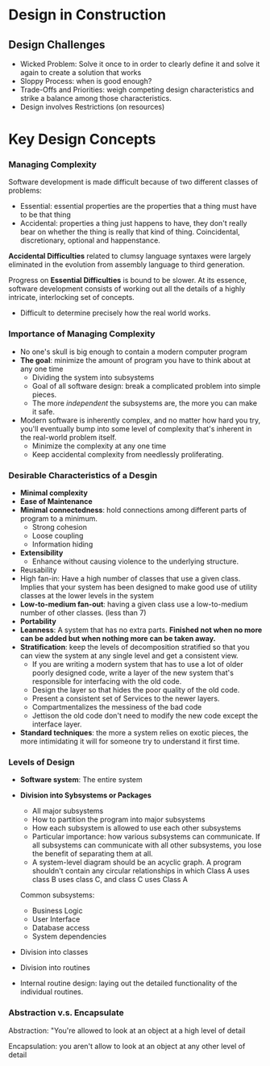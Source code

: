 Design in Construction 
========================
Design Challenges
-----------------
* Wicked Problem: Solve it once to in order to clearly define it and solve
  it again to create a solution that works
* Sloppy Process: when is good enough?
* Trade-Offs and Priorities: weigh competing design characteristics and
  strike a balance among those characteristics.
* Design involves Restrictions (on resources) 

Key Design Concepts
====================
### Managing Complexity
Software development is made difficult because of two different classes of
problems:
* Essential: essential properties are the properties that a thing must
  have to be that thing
* Accidental: properties a thing just happens to have, they don't really
  bear on whether the thing is really that kind of thing. Coincidental,
  discretionary, optional and happenstance.

__Accidental Difficulties__ related to clumsy language syntaxes were
largely eliminated in the evolution from assembly language to third 
generation.

Progress on __Essential Difficulties__ is bound to be slower. At its
essence, software development consists of working out all the details of a
highly intricate, interlocking set of concepts. 
* Difficult to determine precisely how the real world works.

### Importance of Managing Complexity
* No one's skull is big enough to contain a modern computer program
* __The goal__: minimize the amount of program you have to think about at any
  one time
    - Dividing the system into subsystems
    - Goal of all software design: break a complicated problem into simple
      pieces.
    - The more *independent* the subsystems are, the more you can make it
      safe.
* Modern software is inherently complex, and no matter how hard you try,
  you'll eventually bump into some level of complexity that's inherent in
  the real-world problem itself.
    - Minimize the complexity at any one time
    - Keep accidental complexity from needlessly proliferating.

### Desirable Characteristics of a Desgin

* __Minimal complexity__
* __Ease of Maintenance__
* __Minimal connectedness__: hold connections among different parts of program
  to a minimum.
    - Strong cohesion
    - Loose coupling
    - Information hiding
* __Extensibility__
    - Enhance without causing violence to the underlying structure.
* Reusability
* High fan-in: Have a high number of classes that use a given class.
  Implies that your system has been designed to make good use of utility
  classes at the lower levels in the system
* __Low-to-medium fan-out__: having a given class use a low-to-medium number
  of other classes. (less than 7)
* __Portability__
* __Leanness__: A system that has no extra parts. __Finished not when no more can
  be added but when nothing more can be taken away.__
* __Stratification__: keep the levels of decomposition stratified so that you
  can view the system at any single level and get a consistent view. 
    - If you are writing a modern system that has to use a lot of older
      poorly designed code, write a layer of the new system that's
      responsible for interfacing with the old code.
    - Design the layer so that hides the poor quality of the old code.
    - Present a consistent set of Services to the newer layers.
    - Compartmentalizes the messiness of the bad code
    - Jettison the old code don't need to modify the new code except the
      interface layer.
* __Standard techniques__: the more a system relies on exotic pieces, the more
  intimidating it will for someone try to understand it first time.
### Levels of Design
* __Software system__: The entire system
* __Division into Sybsystems or Packages__
    - All major subsystems
    - How to partition the program into major subsystems
    - How each subsystem is allowed to use each other subsystems
    - Particular importance: how various subsystems can communicate. If
      all subsystems can communicate with all other subsystems, you lose
      the benefit of separating them at all.
    - A system-level diagram should be an acyclic graph. A program
      shouldn't contain any circular relationships in which Class A uses
      class B uses class C, and class C uses Class A

    Common subsystems:
    - Business Logic
    - User Interface
    - Database access
    - System dependencies
* Division into classes
* Division into routines
* Internal routine design: laying out the detailed functionality of the
  individual routines.

### Abstraction v.s. Encapsulate

Abstraction: "You're allowed to look at an object at a high level of
detail

Encapsulation: you aren't allow to look at an object at any other level of
detail



